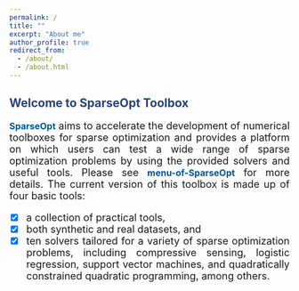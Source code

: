```yaml
---
permalink: /
title: ""
excerpt: "About me"
author_profile: true
redirect_from: 
  - /about/
  - /about.html
---
```


<style>
a:link {
  text-decoration: none;
}

a:visited {
  text-decoration: none;
}

a:hover {
  text-decoration: underline;
}

a:active {
  text-decoration: underline;
}
</style>

##  <span style="color:#284379"><b> Welcome to SparseOpt Toolbox</b></span> 

 <font size=4>
<div style="text-align:justify">  

<a style="font-size: 16px; font-weight: bold;color:#015697" href="https://github.com/ShenglongZhou/CSpack" target="_blank">SparseOpt</a> aims to accelerate the development of numerical toolboxes for sparse optimization and provides a platform on which users can test a wide range of sparse optimization problems by using the provided solvers and useful tools. Please see <a style="font-size: 16px; font-weight: bold;color:#015697" href="" target="_blank">menu-of-SparseOpt</a>  for more details. The current version of this toolbox is made up of four basic tools:
- [x] a collection of practical tools, 
- [x] both synthetic and real datasets, and 
- [x] ten solvers tailored for a variety of sparse optimization problems, including compressive sensing, logistic regression, support vector machines, and quadratically constrained quadratic programming, among others. 

</div></font>

